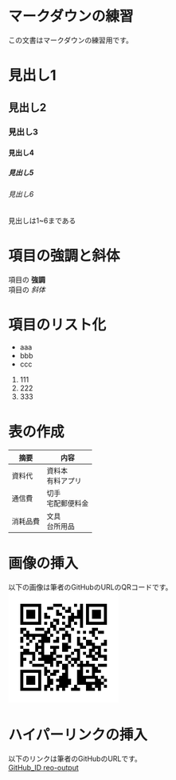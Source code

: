 # マークダウンの練習
この文書はマークダウンの練習用です。
# 見出し1
## 見出し2
### 見出し3
#### 見出し4
##### 見出し5
###### 見出し6
見出しは1~6まである

# 項目の強調と斜体
項目の **強調**  
項目の *斜体*

# 項目のリスト化
* aaa
* bbb
* ccc
1. 111
2. 222
3. 333

# 表の作成
|摘要 |内容
|--|--
|資料代 |資料本<br>有料アプリ
|通信費 |切手<br>宅配郵便料金
|消耗品費 |文具<br>台所用品

# 画像の挿入
以下の画像は筆者のGitHubのURLのQRコードです。
![img](GitHub_QR.png)

# ハイパーリンクの挿入
以下のリンクは筆者のGitHubのURLです。  
[GitHub_ID reo-output](https://github.com/reo-output)